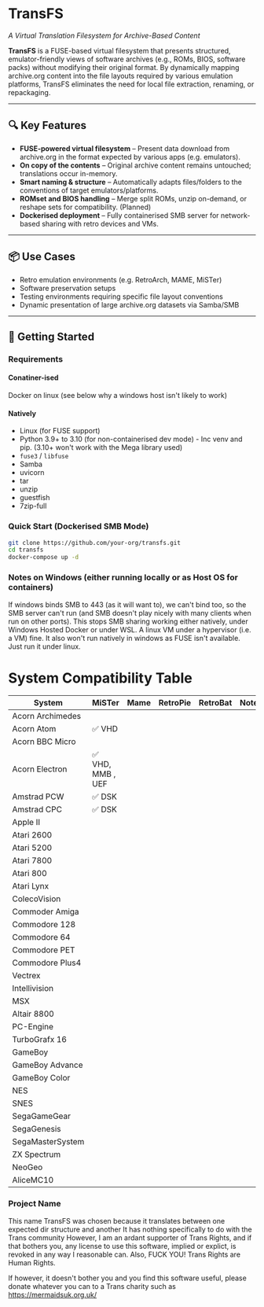 # TransFS  
*A Virtual Translation Filesystem for Archive-Based Content*

**TransFS** is a FUSE-based virtual filesystem that presents structured, emulator-friendly views of software archives (e.g., ROMs, BIOS, software packs) without modifying their original format. By dynamically mapping archive.org content into the file layouts required by various emulation platforms, TransFS eliminates the need for local file extraction, renaming, or repackaging.

---

## 🔍 Key Features

- **FUSE-powered virtual filesystem** – Present data download from archive.org in the format expected by various apps (e.g. emulators).
- **On copy of the contents** – Original archive content remains untouched; translations occur in-memory.
- **Smart naming & structure** – Automatically adapts files/folders to the conventions of target emulators/platforms.
- **ROMset and BIOS handling** – Merge split ROMs, unzip on-demand, or reshape sets for compatibility. (Planned)
- **Dockerised deployment** – Fully containerised SMB server for network-based sharing with retro devices and VMs.

---

## 📦 Use Cases

- Retro emulation environments (e.g. RetroArch, MAME, MiSTer)
- Software preservation setups
- Testing environments requiring specific file layout conventions
- Dynamic presentation of large archive.org datasets via Samba/SMB

---

## 🚀 Getting Started

### Requirements

 #### Conatiner-ised

 Docker on linux (see below why a windows host isn't likely to work)

 #### Natively
- Linux (for FUSE support)
- Python 3.9+ to 3.10 (for non-containerised dev mode) - Inc venv and pip. (3.10+ won't work with the Mega library used)
- `fuse3` / `libfuse` 
- Samba
- uvicorn
- tar
- unzip
- guestfish
- 7zip-full

### Quick Start (Dockerised SMB Mode)

```bash
git clone https://github.com/your-org/transfs.git
cd transfs
docker-compose up -d
```

### Notes on Windows (either running locally or as Host OS for containers)

If windows binds SMB to 443 (as it will want to), we can't bind too, so the SMB server can't run (and SMB doesn't play nicely with many clients when run on other ports). This stops SMB sharing working either natively, under Windows Hosted Docker or under WSL. A linux VM under a hypervisor (i.e. a VM) fine. It also won't run natively in windows as FUSE isn't available. Just run it under linux.

# System Compatibility Table

| System             | MiSTer | Mame | RetroPie | RetroBat | Notes |
|--------------------|--------|------|----------|----------|-------|
| Acorn Archimedes |        |      |          |          |       |
| Acorn Atom         | ✅ VHD    |      |          |          |       |
| Acorn BBC Micro  |        |      |          |          |       |
| Acorn Electron     | ✅ VHD, MMB , UEF    |      |          |          |       |
| Amstrad PCW        | ✅ DSK     |      |          |          |       |
| Amstrad CPC        | ✅ DSK  |      |          |          |       |
| Apple II            |        |      |          |          |       |
| Atari 2600          |        |      |          |          |       |
| Atari 5200          |        |      |          |          |       |
| Atari 7800          |        |      |          |          |       |
| Atari 800           |        |      |          |          |       |
| Atari Lynx         |        |      |          |          |       |
| ColecoVision       |        |      |          |          |       |
| Commoder Amiga              |        |      |          |          |       |
| Commodore 128       |        |      |          |          |       |
| Commodore 64        |        |      |          |          |       |
| Commodore PET       |        |      |          |          |       |
| Commodore Plus4     |        |      |          |          |       |
| Vectrex            |        |      |          |          |       |
| Intellivision      |        |      |          |          |       |
| MSX                |        |      |          |          |       |
| Altair 8800         |        |      |          |          |       |
| PC-Engine          |        |      |          |          |       |
| TurboGrafx 16       |        |      |          |          |       |
| GameBoy            |        |      |          |          |       |
| GameBoy Advance     |        |      |          |          |       |
| GameBoy Color       |        |      |          |          |       |
| NES                |        |      |          |          |       |
| SNES               |        |      |          |          |       |
| SegaGameGear       |        |      |          |          |       |
| SegaGenesis        |        |      |          |          |       |
| SegaMasterSystem   |        |      |          |          |       |
| ZX Spectrum        |        |      |          |          |       |
| NeoGeo             |        |      |          |          |       |
| AliceMC10          |        |      |          |          |       |

### Project Name

This name TransFS was chosen because it translates between one expected dir structure and another
It has nothing specifically to do with the Trans community
However, I am an ardant supporter of Trans Rights, and if that bothers you, any license to use this
software, implied or explict, is revoked in any way I reasonable can.
Also, FUCK YOU! Trans Rights are Human Rights.

If however, it doesn't bother you and you find this software useful, please donate whatever you can
to a Trans charity such as https://mermaidsuk.org.uk/